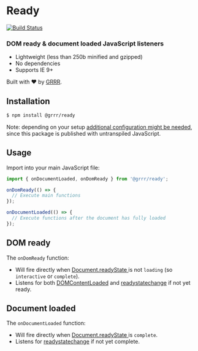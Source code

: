 # Ready

[![Build Status](https://travis-ci.com/grrr-amsterdam/ready.svg?branch=master)](https://travis-ci.com/grrr-amsterdam/ready)

### DOM ready & document loaded JavaScript listeners

- Lightweight (less than 250b minified and gzipped)
- No dependencies
- Supports IE 9+

Built with ❤️ by [GRRR](https://grrr.tech).

## Installation

```sh
$ npm install @grrr/ready
```

Note: depending on your setup [additional configuration might be needed](https://github.com/grrr-amsterdam/ready/wiki/Usage-with-build-tools), since this package is published with untranspiled JavaScript.

## Usage

Import into your main JavaScript file:

```js
import { onDocumentLoaded, onDomReady } from '@grrr/ready';

onDomReady(() => {
  // Execute main functions
});

onDocumentLoaded(() => {
  // Execute functions after the document has fully loaded
});
```

## DOM ready

The `onDomReady` function:

- Will fire directly when [Document.readyState
](https://developer.mozilla.org/en-US/docs/Web/API/Document/readyState) is not `loading` (so `interactive` or `complete`).
- Listens for both [DOMContentLoaded](https://developer.mozilla.org/en-US/docs/Web/API/Window/DOMContentLoaded_event) and [readystatechange](https://developer.mozilla.org/en-US/docs/Web/API/Document/readystatechange_event) if not yet ready.

## Document loaded

The `onDocumentLoaded` function:

- Will fire directly when [Document.readyState
](https://developer.mozilla.org/en-US/docs/Web/API/Document/readyState) is `complete`.
- Listens for [readystatechange](https://developer.mozilla.org/en-US/docs/Web/API/Document/readystatechange_event) if not yet complete.
